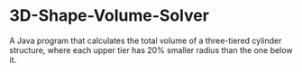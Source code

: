 # 3D-Shape-Volume-Solver
A Java program that calculates the total volume of a three-tiered cylinder structure, where each upper tier has 20% smaller radius than the one below it.
